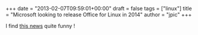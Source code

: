 +++
date = "2013-02-07T09:59:01+00:00"
draft = false
tags = ["linux"]
title = "Microsoft looking to release Office for Linux in 2014"
author = "jpic"
+++

I find [this news](http://www.extremetech.com/computing/147813-microsoft-looking-to-release-office-for-linux-in-2014?utm_source=rss) quite funny !
